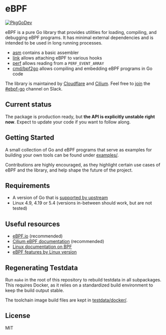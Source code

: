 # eBPF

[![PkgGoDev](https://pkg.go.dev/badge/github.com/cilium/ebpf)](https://pkg.go.dev/github.com/cilium/ebpf)

eBPF is a pure Go library that provides utilities for loading, compiling, and
debugging eBPF programs. It has minimal external dependencies and is intended to
be used in long running processes.

* [asm](https://pkg.go.dev/github.com/cilium/ebpf/asm) contains a basic
  assembler
* [link](https://pkg.go.dev/github.com/cilium/ebpf/link) allows attaching eBPF
  to various hooks
* [perf](https://pkg.go.dev/github.com/cilium/ebpf/perf) allows reading from a
  `PERF_EVENT_ARRAY`
* [cmd/bpf2go](https://pkg.go.dev/github.com/cilium/ebpf/cmd/bpf2go) allows
  compiling and embedding eBPF programs in Go code

The library is maintained by [Cloudflare](https://www.cloudflare.com) and
[Cilium](https://www.cilium.io). Feel free to
[join](https://ebpf.io/slack) the
[#ebpf-go](https://cilium.slack.com/messages/ebpf-go) channel on Slack.

## Current status

The package is production ready, but **the API is explicitly unstable right
now**. Expect to update your code if you want to follow along.

## Getting Started

A small collection of Go and eBPF programs that serve as examples for building
your own tools can be found under [examples/](examples/).

Contributions are highly encouraged, as they highlight certain use cases of
eBPF and the library, and help shape the future of the project.

## Requirements

* A version of Go that is [supported by
  upstream](https://golang.org/doc/devel/release.html#policy)
* Linux 4.9, 4.19 or 5.4 (versions in-between should work, but are not tested)

## Useful resources

* [eBPF.io](https://ebpf.io) (recommended)
* [Cilium eBPF documentation](https://docs.cilium.io/en/latest/bpf/#bpf-guide)
  (recommended)
* [Linux documentation on
  BPF](https://www.kernel.org/doc/html/latest/networking/filter.html)
* [eBPF features by Linux
  version](https://github.com/iovisor/bcc/blob/master/docs/kernel-versions.md)

## Regenerating Testdata

Run `make` in the root of this repository to rebuild testdata in all
subpackages. This requires Docker, as it relies on a standardized build
environment to keep the build output stable.

The toolchain image build files are kept in [testdata/docker/](testdata/docker/).

## License

MIT
